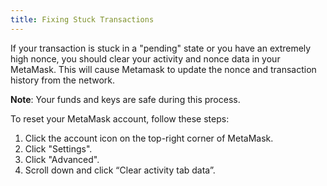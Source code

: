```yaml
---
title: Fixing Stuck Transactions
---
```


If your transaction is stuck in a "pending" state or you have an extremely high nonce, you should clear your activity and nonce data in your MetaMask. This will cause Metamask to update the nonce and transaction history from the network. 

**Note**: Your funds and keys are safe during this process.

To reset your MetaMask account, follow these steps:

1. Click the account icon on the top-right corner of MetaMask.
2. Click "Settings".
3. Click "Advanced".
4. Scroll down and click “Clear activity tab data”.
